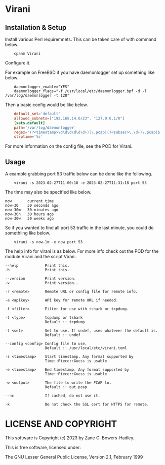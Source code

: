 # Virani

## Installation & Setup

Install various Perl requiremnets. This can be taken care of with
command below.

```shell
    cpanm Virani
```

Configure it.

For example on FreeBSD if you have daemonlogger set up something like
below.

```shell
    daemonlogger_enable="YES"
    daemonlogger_flags="-f /usr/local/etc/daemonlogger.bpf -d -l /var/log/daemonlogger -t 120"
```

Then a basic config would be like below.

```toml
    default_set='default'
    allowed_subnets=["192.168.14.0/23", "127.0.0.1/8"]
    [sets.default]
    path='/var/log/daemonlogger'
    regex='(?<timestamp>\d\d\d\d\d\d+)(\.pcap|(?<subsec>\.\d+)\.pcap)$'
    strptime='%s'
```

For more information on the config file, see the POD for Virani.

## Usage

A example grabbing port 53 traffic below can be done like the
following.

```shell
    virani -s 2023-02-27T11:00:18 -e 2023-02-27T11:31:18 port 53
```

The time may also be specified like below.

```
now       current time
now-30    30 seconds ago
now-30m   30 minutes ago
now-30h   30 hours ago
now-30w   30 weeks ago
```

So if you wanted to find all port 53 traffic in the last minute, you
could do somethiing like below.

```shell
    virani -s now-1m -e now port 53
```

The help info for virani is as below. For more info check out the POD
for the module Virani and the script Virani.

```
--help            Print this.
-h                Print this.

--version         Print version.
-v                Print version..

-r <remote>       Remote URL or config file for remote info.

-a <apikey>       API key for remote URL if needed.

-f <filter>       Filter for use with tshark or tcpdump.

-t <type>         tcpdump or tshark
                  Default :: tcpdump

-t <set>          Set to use. If undef, uses whatever the default is.
                  Default :: undef

--config <config> Config file to use.
                  Default :: /usr/local/etc/virani.toml

-s <timestamp>    Start timestamp. Any format supported by
                  Time::Piece::Guess is usable.

-e <timestamp>    End timestamp. Any format supported by
                  Time::Piece::Guess is usable.

-w <output>       The file to write the PCAP to.
                  Default :: out.pcap

--nc              If cached, do not use it.

-k                Do not check the SSL cert for HTTPS for remote.
```

# LICENSE AND COPYRIGHT

This software is Copyright (c) 2023 by Zane C. Bowers-Hadley.

This is free software, licensed under:

  The GNU Lesser General Public License, Version 2.1, February 1999
